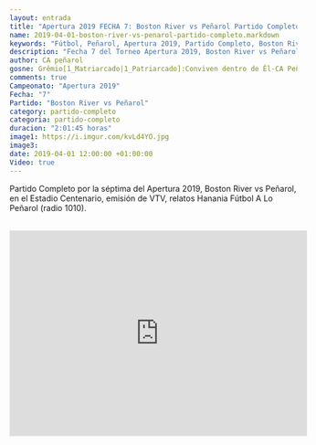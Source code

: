 ```yaml
---
layout: entrada
title: "Apertura 2019 FECHA 7: Boston River vs Peñarol Partido Completo"
name: 2019-04-01-boston-river-vs-penarol-partido-completo.markdown
keywords: "Fútbol, Peñarol, Apertura 2019, Partido Completo, Boston River vs Peñarol, Fecha 7, video"
description: "Fecha 7 del Torneo Apertura 2019, Boston River vs Peñarol, relatos de Hanania (Fútbol A Lo Peñarol x radio 1010 AM)"
author: CA peñarol
gosne: Grêmio[1_Matriarcado|1_Patriarcado]:Conviven dentro de Êl-CA Peñarol
comments: true
Campeonato: "Apertura 2019"
Fecha: "7"
Partido: "Boston River vs Peñarol"
category: partido-completo
categoria: partido-completo
duracion: "2:01:45 horas"
image1: https://i.imgur.com/kvLd4YO.jpg
image3:
date: 2019-04-01 12:00:00 +01:00:00
Video: true
---
```


Partido Completo por la séptima del Apertura 2019, Boston River vs Peñarol, en el Estadio Centenario, emisión de VTV, relatos Hanania Fútbol A Lo Peñarol (radio 1010).

<br>

<iframe width="521" height="360" src="https://www.youtube.com/embed/G8nwkhQm1o4" frameborder="0" allow="accelerometer; autoplay; encrypted-media; gyroscope; picture-in-picture" allowfullscreen></iframe>

<br>

<!--<span style="color:yellow;">grabado con - </span> <a href="http://ffmpeg.org"><img src="{{ site.url }}/images/ffmpeg.png" width="55" style="border:1px solid green;"></a>-->
